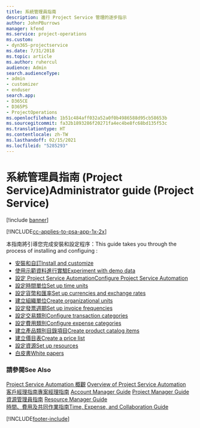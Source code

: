 ```yaml
---
title: 系統管理員指南
description: 進行 Project Service 管理的逐步指示
author: JohnPBurrows
manager: kfend
ms.service: project-operations
ms.custom:
- dyn365-projectservice
ms.date: 7/31/2018
ms.topic: article
ms.author: ruhercul
audience: Admin
search.audienceType:
- admin
- customizer
- enduser
search.app:
- D365CE
- D365PS
- ProjectOperations
ms.openlocfilehash: 1b51c484aff032a52a0f0b4986588d95cb58653b
ms.sourcegitcommit: fa32b1893286f20271fa4ec4be8fc68bd135f53c
ms.translationtype: HT
ms.contentlocale: zh-TW
ms.lasthandoff: 02/15/2021
ms.locfileid: "5285293"
---
```

# <a name="administrator-guide-project-service"></a><span data-ttu-id="7fbda-103">系統管理員指南 (Project Service)</span><span class="sxs-lookup"><span data-stu-id="7fbda-103">Administrator guide (Project Service)</span></span>

[!include [banner](../includes/psa-now-project-operations.md)]

[!INCLUDE[cc-applies-to-psa-app-1x-2x](../includes/cc-applies-to-psa-app-1x-2x.md)]

<span data-ttu-id="7fbda-104">本指南將引導您完成安裝和設定程序：</span><span class="sxs-lookup"><span data-stu-id="7fbda-104">This guide takes you through the process of installing and configuing :</span></span>  
  
- [<span data-ttu-id="7fbda-105">安裝和自訂</span><span class="sxs-lookup"><span data-stu-id="7fbda-105">Install and customize</span></span>](install-customize.md)
- [<span data-ttu-id="7fbda-106">使用示範資料進行實驗</span><span class="sxs-lookup"><span data-stu-id="7fbda-106">Experiment with demo data</span></span>](use-demo-data.md)
- [<span data-ttu-id="7fbda-107">設定 Project Service Automation</span><span class="sxs-lookup"><span data-stu-id="7fbda-107">Configure Project Service Automation</span></span>](configure.md)
- [<span data-ttu-id="7fbda-108">設定時間單位</span><span class="sxs-lookup"><span data-stu-id="7fbda-108">Set up time units</span></span>](set-up-time-units.md)
- [<span data-ttu-id="7fbda-109">設定貨幣和匯率</span><span class="sxs-lookup"><span data-stu-id="7fbda-109">Set up currencies and exchange rates</span></span>](set-up-currencies-exchange-rates.md)
- [<span data-ttu-id="7fbda-110">建立組織單位</span><span class="sxs-lookup"><span data-stu-id="7fbda-110">Create organizational units</span></span>](create-organizational-units.md)
- [<span data-ttu-id="7fbda-111">設定發票週期</span><span class="sxs-lookup"><span data-stu-id="7fbda-111">Set up invoice frequencies</span></span>](set-up-invoice-frequencies.md)
- [<span data-ttu-id="7fbda-112">設定交易類別</span><span class="sxs-lookup"><span data-stu-id="7fbda-112">Configure transaction categories</span></span>](configure-transaction-categories.md)
- [<span data-ttu-id="7fbda-113">設定費用類別</span><span class="sxs-lookup"><span data-stu-id="7fbda-113">Configure expense categories</span></span>](configure-expense-categories.md)
- [<span data-ttu-id="7fbda-114">建立產品類別目錄項目</span><span class="sxs-lookup"><span data-stu-id="7fbda-114">Create product catalog items</span></span>](create-product-catalog-items.md)
- [<span data-ttu-id="7fbda-115">建立價目表</span><span class="sxs-lookup"><span data-stu-id="7fbda-115">Create a price list</span></span>](create-price-list.md)
- [<span data-ttu-id="7fbda-116">設定資源</span><span class="sxs-lookup"><span data-stu-id="7fbda-116">Set up resources</span></span>](set-up-resources.md)
- [<span data-ttu-id="7fbda-117">白皮書</span><span class="sxs-lookup"><span data-stu-id="7fbda-117">White papers</span></span>](white-papers.md)
  
### <a name="see-also"></a><span data-ttu-id="7fbda-118">請參閱</span><span class="sxs-lookup"><span data-stu-id="7fbda-118">See Also</span></span>  
 <span data-ttu-id="7fbda-119">[Project Service Automation 概觀](../psa/overview.md)  </span><span class="sxs-lookup"><span data-stu-id="7fbda-119">[Overview of Project Service Automation](../psa/overview.md)  </span></span>  
 <span data-ttu-id="7fbda-120">[客戶經理指南](../psa/account-manager-guide.md)[專案經理指南](../psa/project-manager-guide.md) </span><span class="sxs-lookup"><span data-stu-id="7fbda-120">[Account Manager Guide](../psa/account-manager-guide.md) [Project Manager Guide](../psa/project-manager-guide.md) </span></span>  
 <span data-ttu-id="7fbda-121">[資源管理員指南](../psa/resource-manager-guide.md) </span><span class="sxs-lookup"><span data-stu-id="7fbda-121">[Resource Manager Guide](../psa/resource-manager-guide.md) </span></span>  
 [<span data-ttu-id="7fbda-122">時間、費用及共同作業指南</span><span class="sxs-lookup"><span data-stu-id="7fbda-122">Time, Expense, and Collaboration Guide</span></span>](../psa/time-expense-collaboration-guide.md)


[!INCLUDE[footer-include](../includes/footer-banner.md)]